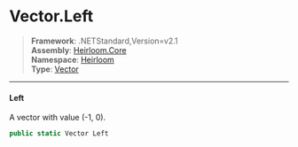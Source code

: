 # Vector.Left

> **Framework**: .NETStandard,Version=v2.1  
> **Assembly**: [Heirloom.Core][0]  
> **Namespace**: [Heirloom][0]  
> **Type**: [Vector][1]  

--------------------------------------------------------------------------------

#### Left

A vector with value (-1, 0).

```cs
public static Vector Left
```

[0]: ../Heirloom.Core.md
[1]: Heirloom.Vector.md
